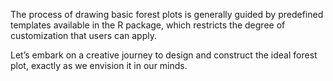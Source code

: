 The process of drawing basic forest plots is generally guided by predefined templates available in the R package, which restricts the degree of customization that users can apply. 

Let’s embark on a creative journey to design and construct the ideal forest plot, exactly as we envision it in our minds.
